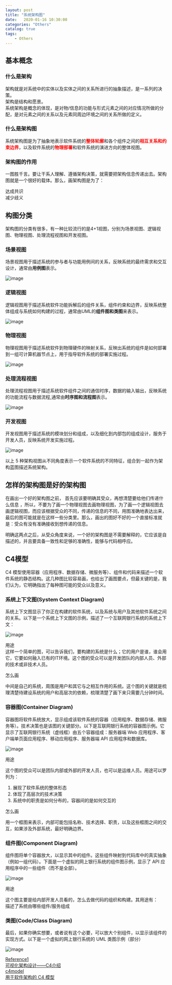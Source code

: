 ```yaml
---                
layout: post                
title: "系统架构图" 
date:   2020-01-16 10:30:00                 
categories: "Others"                
catalog: true                
tags:                 
    - Others                
---      
```


## 基本概念
### 什么是架构

架构就是对系统中的实体以及实体之间的关系所进行的抽象描述，是一系列的决策。  
架构是结构和愿景。  
系统架构是概念的体现，是对物/信息的功能与形式元素之间的对应情况所做的分配，是对元素之间的关系以及元素同周边环境之间的关系所做的定义。   


### 什么是架构图

系统架构图是为了抽象地表示软件系统的<font color="red"><strong>整体轮廓</strong></font>和各个组件之间的<font color="red"><strong>相互关系和约束边界</strong></font>，以及软件系统的<font color="red"><strong>物理部署</strong></font>和软件系统的演进方向的整体视图。  


### 架构图的作用

一图胜千言。要让干系人理解、遵循架构决策，就需要把架构信息传递出去。架构图就是一个很好的载体。那么，画架构图是为了：  

达成共识  
减少歧义  

## 构图分类

架构图的分类有很多，有一种比较流行的是4+1视图，分别为场景视图、逻辑视图、物理视图、处理流程视图和开发视图。  

### 场景视图

场景视图用于描述系统的参与者与功能用例间的关系，反映系统的最终需求和交互设计，通常由<strong>用例图</strong>表示。  

![image](https://github.com/kerwenzhang/kerwenzhang.github.io/blob/master/_posts/image/system1.jpg?raw=true)

### 逻辑视图

逻辑视图用于描述系统软件功能拆解后的组件关系，组件约束和边界，反映系统整体组成与系统如何构建的过程，通常由UML的<strong>组件图和类图</strong>来表示。  

![image](https://github.com/kerwenzhang/kerwenzhang.github.io/blob/master/_posts/image/system2.jpg?raw=true)

### 物理视图

物理视图用于描述系统软件到物理硬件的映射关系，反映出系统的组件是如何部署到一组可计算机器节点上，用于指导软件系统的部署实施过程。  

![image](https://github.com/kerwenzhang/kerwenzhang.github.io/blob/master/_posts/image/system3.jpg?raw=true)


### 处理流程视图

处理流程视图用于描述系统软件组件之间的通信时序，数据的输入输出，反映系统的功能流程与数据流程,通常由<strong>时序图和流程图</strong>表示。   

![image](https://github.com/kerwenzhang/kerwenzhang.github.io/blob/master/_posts/image/system4.jpg?raw=true)

### 开发视图

开发视图用于描述系统的模块划分和组成，以及细化到内部包的组成设计，服务于开发人员，反映系统开发实施过程。  

![image](https://github.com/kerwenzhang/kerwenzhang.github.io/blob/master/_posts/image/system5.jpg?raw=true)


以上 5 种架构视图从不同角度表示一个软件系统的不同特征，组合到一起作为架构蓝图描述系统架构。  


## 怎样的架构图是好的架构图

在画出一个好的架构图之前， 首先应该要明确其受众，再想清楚要给他们传递什么信息 ，所以，不要为了画一个物理视图去画物理视图，为了画一个逻辑视图去画逻辑视图，而应该根据受众的不同，传递的信息的不同，用图准确地表达出来，最后的图可能就是在这样一些分类里。那么，画出的图好不好的一个直接标准就是：受众有没有准确接收到想传递的信息。   

明确这两点之后，从受众角度来说，一个好的架构图是不需要解释的，它应该是自描述的，并且要具备一致性和足够的准确性，能够与代码相呼应。  

## C4模型

C4 模型使用容器（应用程序、数据存储、微服务等）、组件和代码来描述一个软件系统的静态结构。这几种图比较容易画，也给出了画图要点，但最关键的是，我们认为，它明确指出了每种图可能的受众以及意义。  

### 系统上下文图(System Context Diagram)

系统上下文图显示了你正在构建的软件系统，以及系统与用户及其他软件系统之间的关系。以下是一个系统上下文图的示例，描述了一个互联网银行系统的系统上下文：  

![image](https://github.com/kerwenzhang/kerwenzhang.github.io/blob/master/_posts/image/system6.jpg?raw=true)

用途  
这样一个简单的图，可以告诉我们，要构建的系统是什么；它的用户是谁，谁会用它，它要如何融入已有的IT环境。这个图的受众可以是开发团队的内部人员、外部的技术或非技术人员。  

怎么画   

中间是自己的系统，周围是用户和其它与之相互作用的系统。这个图的关键就是梳理清楚待建设系统的用户和高层次的依赖，梳理清楚了画下来只需要几分钟时间。  

### 容器图(Container Diagram)

容器图将软件系统放大，显示组成该软件系统的容器（应用程序、数据存储、微服务等）。技术决策也是该图的关键部分。以下是互联网银行系统的容器图示例。它显示了互联网银行系统（虚线框）由五个容器组成：服务器端 Web 应用程序、客户端单页面应用程序、移动应用程序、服务器端 API 应用程序和数据库。  

![image](https://github.com/kerwenzhang/kerwenzhang.github.io/blob/master/_posts/image/system7.jpg?raw=true)

用途  

这个图的受众可以是团队内部或外部的开发人员，也可以是运维人员。用途可以罗列为：  

1. 展现了软件系统的整体形态  
2. 体现了高层次的技术决策  
3. 系统中的职责是如何分布的，容器间的是如何交互的  

怎么画  

用一个框图来表示，内部可能包括名称、技术选择、职责，以及这些框图之间的交互，如果涉及外部系统，最好明确边界。  


### 组件图(Component Diagram)

组件图将单个容器放大，以显示其中的组件。这些组件映射到代码库中的真实抽象（例如一组代码）。下面是一个虚拟的网上银行系统的组件图示例，显示了 API 应用程序中的一些组件（而不是全部）。   

![image](https://github.com/kerwenzhang/kerwenzhang.github.io/blob/master/_posts/image/system8.jpg?raw=true)

用途   

这个图主要是给内部开发人员看的，怎么去做代码的组织和构建。其用途有：  
描述了系统由哪些组件/服务组成  


### 类图(Code/Class Diagram)

最后，如果你确实想要，或者说有这个必要，可以放大个别组件，以显示该组件的实现方式。以下是一个虚拟的网上银行系统的 UML 类图示例（部分）  

![image](https://github.com/kerwenzhang/kerwenzhang.github.io/blob/master/_posts/image/system9.jpg?raw=true)



[Reference1](http://www.sohu.com/a/323496403_468650)   
[可视化架构设计——C4介绍](https://www.jianshu.com/p/33c6a7ed126f)   
[c4model](https://c4model.com/)   
[用于软件架构的 C4 模型](https://www.infoq.cn/article/C4-architecture-model/)   
